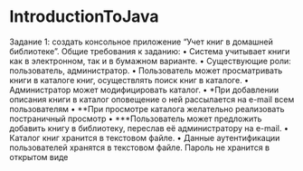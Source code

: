 # IntroductionToJava

Задание 1: создать консольное приложение “Учет книг в домашней библиотеке”.
Общие требования к заданию:
• Система учитывает книги как в электронном, так и в бумажном варианте.
• Существующие роли: пользователь, администратор.
• Пользователь может просматривать книги в каталоге книг, осуществлять поиск 
книг в каталоге. 
• Администратор может модифицировать каталог.
• *При добавлении описания книги в каталог оповещение о ней рассылается на 
e-mail всем пользователям
• **При просмотре каталога желательно реализовать постраничный просмотр
• ***Пользователь может предложить добавить книгу в библиотеку, переслав её 
администратору на e-mail.
• Каталог книг хранится в текстовом файле.
• Данные аутентификации пользователей хранятся в текстовом файле. Пароль 
не хранится в открытом виде
